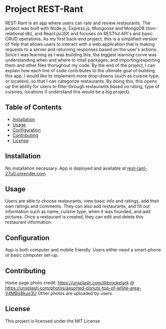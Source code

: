 # Project REST-Rant

REST-Rant is an app where users can rate and review restaurants. The project was built with Node.js, Express.js, Mongoose and MongoDB (non-relational db), and React.js/JSX and focuses on RESTful API's and basic CRUD operations. As my first back-end project, this is a simplified version of Yelp that allows users to interact with a web application that is making requests to a server and returning responses based on the user's actions. Since I was learning as I was building this, the biggest learning curve was understanding when and where to intall packages, and importing/exporting them and other files thorughout my code. By the end of the project, I can explain how each line of code contributes to the ultimate goal of building this app.  I would like to implement more drop-downs (such as cuisine type, or location), so that I can categorize restaurants. By doing this, this opens up the ability for users to filter through restaurants based on rating, type of cuisines, locations (I understand this would be a big project). 

## Table of Contents

- [Installation](#installation)
- [Usage](#usage)
- [Configuration](#configuration)
- [Contributing](#contributing)
- [License](#license)


## Installation

No installation necessary. App is deployed and available at [rest-rant-27u0.onrender.com](https://rest-rant-27u0.onrender.com/)

## Usage
Users are able to choose restaurants, view basic info and ratings, add their own ratings and comments. They can also add restaurants, and fill out information such as name, cuisine type, when it was founded, and add pictures. Once a restaurant is created, they can edit and delete this restaurant information.

## Configuration
App is both computer and mobile friendly. Users either need a smart-phone or basic computer set-up.

## Contributing
Home page photo credit: https://unsplash.com/@brookelark @ https://unsplash.com/photos/assorted-donuts-top-of-white-area-V4MBq8kue3U
Other photos are uploaded by users.

## License
This project is licensed under the MIT License
